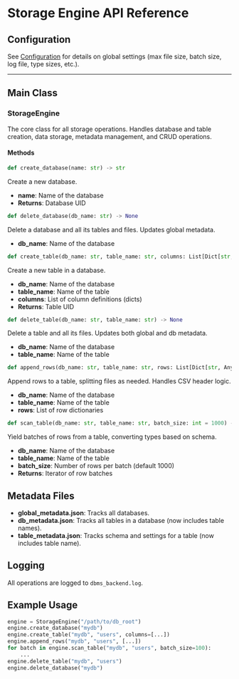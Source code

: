 # Storage Engine API Reference

## Configuration

See [Configuration](../configuration.md) for details on global settings (max file size, batch size, log file, type sizes, etc.).

---

## Main Class

### StorageEngine
The core class for all storage operations. Handles database and table creation, data storage, metadata management, and CRUD operations.

#### Methods

```python
def create_database(name: str) -> str
```
Create a new database.
- **name**: Name of the database
- **Returns**: Database UID

```python
def delete_database(db_name: str) -> None
```
Delete a database and all its tables and files. Updates global metadata.
- **db_name**: Name of the database

```python
def create_table(db_name: str, table_name: str, columns: List[Dict[str, Any]]) -> str
```
Create a new table in a database.
- **db_name**: Name of the database
- **table_name**: Name of the table
- **columns**: List of column definitions (dicts)
- **Returns**: Table UID

```python
def delete_table(db_name: str, table_name: str) -> None
```
Delete a table and all its files. Updates both global and db metadata.
- **db_name**: Name of the database
- **table_name**: Name of the table

```python
def append_rows(db_name: str, table_name: str, rows: List[Dict[str, Any]]) -> None
```
Append rows to a table, splitting files as needed. Handles CSV header logic.
- **db_name**: Name of the database
- **table_name**: Name of the table
- **rows**: List of row dictionaries

```python
def scan_table(db_name: str, table_name: str, batch_size: int = 1000) -> Iterator[List[Dict[str, Any]]]
```
Yield batches of rows from a table, converting types based on schema.
- **db_name**: Name of the database
- **table_name**: Name of the table
- **batch_size**: Number of rows per batch (default 1000)
- **Returns**: Iterator of row batches

## Metadata Files

- **global_metadata.json**: Tracks all databases.
- **db_metadata.json**: Tracks all tables in a database (now includes table names).
- **table_metadata.json**: Tracks schema and settings for a table (now includes table name).

## Logging
All operations are logged to `dbms_backend.log`.

## Example Usage
```python
engine = StorageEngine("/path/to/db_root")
engine.create_database("mydb")
engine.create_table("mydb", "users", columns=[...])
engine.append_rows("mydb", "users", [...])
for batch in engine.scan_table("mydb", "users", batch_size=100):
    ...
engine.delete_table("mydb", "users")
engine.delete_database("mydb")
```

